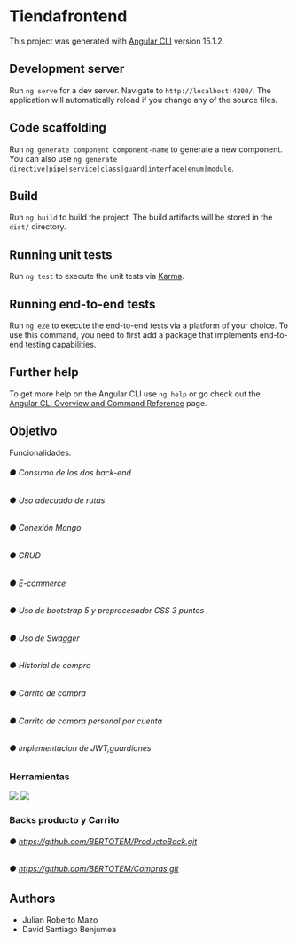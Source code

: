 # Tiendafrontend

This project was generated with [Angular CLI](https://github.com/angular/angular-cli) version 15.1.2.

## Development server

Run `ng serve` for a dev server. Navigate to `http://localhost:4200/`. The application will automatically reload if you change any of the source files.

## Code scaffolding

Run `ng generate component component-name` to generate a new component. You can also use `ng generate directive|pipe|service|class|guard|interface|enum|module`.

## Build

Run `ng build` to build the project. The build artifacts will be stored in the `dist/` directory.

## Running unit tests

Run `ng test` to execute the unit tests via [Karma](https://karma-runner.github.io).

## Running end-to-end tests

Run `ng e2e` to execute the end-to-end tests via a platform of your choice. To use this command, you need to first add a package that implements end-to-end testing capabilities.

## Further help

To get more help on the Angular CLI use `ng help` or go check out the [Angular CLI Overview and Command Reference](https://angular.io/cli) page.

## Objetivo

Funcionalidades:
###### ●	Consumo de los dos back-end
###### ●	Uso adecuado de rutas
###### ●	Conexión Mongo 
###### ●	CRUD 
###### ●  E-commerce
###### ●	Uso de bootstrap 5 y preprocesador CSS 3 puntos
###### ●	Uso de Swagger 
###### ●	Historial de compra
###### ●	Carrito de compra
###### ●	Carrito de compra personal por cuenta 
###### ●	implementacion de JWT,guardianes  




### Herramientas

![](https://d1v8cmtpnjamtp.cloudfront.net/courses/BO/logo_1645636404095.svg)
![](https://cdn.iconscout.com/icon/free/png-256/angular-226066.png)



### Backs producto y Carrito
###### ●	https://github.com/BERTOTEM/ProductoBack.git
###### ●	https://github.com/BERTOTEM/Compras.git

## Authors
* Julian Roberto Mazo
* David Santiago Benjumea
